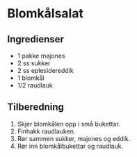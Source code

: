 # Blomkålsalat

## Ingredienser
* 1 pakke majones
* 2 ss sukker
* 2 ss eplesidereddik
* 1 blomkål
* 1/2 raudlauk

## Tilberedning
1. Skjer blomkålen opp i små bukettar.
2. Finhakk raudlauken.
3. Rør sammen sukker, majones og eddik.
4. Rør inn blomkålbukettar og raudlauk.
